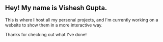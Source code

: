 ## Hey! My name is Vishesh Gupta.

This is where I host all my personal projects, and I'm currently working on a website to show them in a more interactive way.

Thanks for checking out what I've done!
